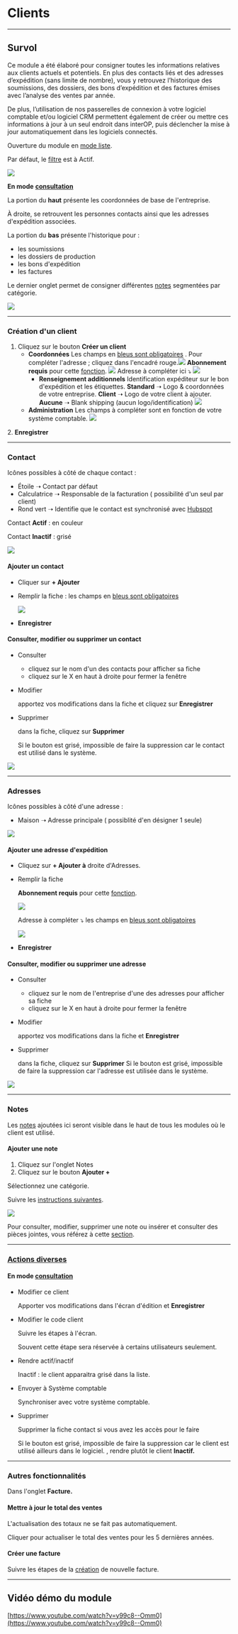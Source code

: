 # Clients

---

## Survol

Ce module a été élaboré pour consigner toutes les informations relatives aux clients actuels et potentiels. En plus des contacts liés et des adresses d’expédition (sans limite de nombre), vous y retrouvez l’historique des soumissions, des dossiers, des bons d’expédition et des factures émises avec l’analyse des ventes par année.

De plus, l’utilisation de nos passerelles de connexion à votre logiciel comptable et/ou logiciel CRM permettent également de créer ou mettre ces informations à jour à un seul endroit dans interOP, puis déclencher la mise à jour automatiquement dans les logiciels connectés.

Ouverture du module en [mode liste](https://app.clickup.com/9017115504/v/dc/8cqcgvg-21377/8cqcgvg-17257?block=block-56d3904d-8421-44c4-8d23-f01b57d0f037).

Par défaut, le [filtre](https://app.clickup.com/9017115504/v/dc/8cqcgvg-21377/8cqcgvg-17257?block=block-d334b8fe-d65e-4449-a1d9-a27c07e19a53) est à Actif.

![](https://t9017115504.p.clickup-attachments.com/t9017115504/421a4b81-c19e-4448-b9f3-c1b3cd40aa87/Screenshot%202024-11-13%20at%204.37.21%E2%80%AFPM.png)

**En mode** [**consultation**](https://app.clickup.com/9017115504/v/dc/8cqcgvg-21377/8cqcgvg-17257?block=block-fab2c14a-4d75-4bad-9f1c-ba1f4f2460a3)

La portion du **haut** présente les coordonnées de base de l'entreprise.

À droite, se retrouvent les personnes contacts ainsi que les adresses d'expédition associées.

La portion du **bas** présente l'historique pour :

- les soumissions
- les dossiers de production
- les bons d'expédition
- les factures

Le dernier onglet permet de consigner différentes [notes](https://app.clickup.com/9017115504/v/dc/8cqcgvg-25937/8cqcgvg-26797?block=block-5a6456ba-b0e7-4627-a40b-138e6c08bd0c) segmentées par catégorie.

![](https://t9017115504.p.clickup-attachments.com/t9017115504/b2ef53b2-07f8-4b38-b66d-ae29da7c6ac6/Screenshot%202025-01-23%20at%202.04.24%E2%80%AFPM.png)

---

### Création d'un client

1. Cliquez sur le bouton **Créer un client**
   - **Coordonnées**
     Les champs en [bleus sont obligatoires](https://app.clickup.com/9017115504/v/dc/8cqcgvg-21377/8cqcgvg-17257?block=block-aeef2813-739d-4f73-8be3-fad739556f61) .
     Pour compléter l'adresse ; cliquez dans l'encadré rouge.![](https://t9017115504.p.clickup-attachments.com/t9017115504/51b7ea23-6654-42b1-9349-5594944d11dd/image.png)
     **Abonnement requis** pour cette [fonction](https://app.clickup.com/9017115504/v/dc/8cqcgvg-25937/8cqcgvg-27177?block=block-2e10d61b-8a21-40a6-bb11-4d5cbc05c3f7).
     ![](https://t9017115504.p.clickup-attachments.com/t9017115504/fb8511e4-23ea-4b14-8886-c7fd93d2de46/Screenshot%202025-01-23%20at%2011.40.14%E2%80%AFAM.png)
     Adresse à compléter ici ⤵️ ![](https://t9017115504.p.clickup-attachments.com/t9017115504/75c94d09-fba4-4e85-9348-3bd9f0321dbc/image.png)
     - **Renseignement additionnels**
       Identification expéditeur sur le bon d'expédition et les étiquettes.
       **Standard** ➝ Logo & coordonnées de votre entreprise.
       **Client** ➝ Logo de votre client à ajouter.
       **Aucune** ➝ Blank shipping (aucun logo/identification) ![](https://t9017115504.p.clickup-attachments.com/t9017115504/75ec3e06-9543-4706-b746-7b592caf0451/Screenshot%202025-01-22%20at%2010.39.25%E2%80%AFAM.png)
   - **Administration**
     Les champs à compléter sont en fonction de votre système comptable.
     ![](https://t9017115504.p.clickup-attachments.com/t9017115504/fc178dfe-50e9-4b7d-aeb3-ade3c1211531/image.png)

2\. **Enregistrer**

---

### **Contact**

Icônes possibles à côté de chaque contact :

- Étoile ➝ Contact par défaut
- Calculatrice ➝ Responsable de la facturation ( possibilité d'un seul par client)
- Rond vert ➝ Identifie que le contact est synchronisé avec [Hubspot](https://app.clickup.com/9017115504/v/dc/8cqcgvg-25937/8cqcgvg-27077?block=block-50ac6ca8-f137-49bb-a9c9-b295a6682714)

Contact **Actif** : en couleur

Contact **Inactif** : grisé

![](https://t9017115504.p.clickup-attachments.com/t9017115504/525e9914-0e48-4580-af47-593136e8c7f4/Screenshot%202025-01-23%20at%202.07.01%E2%80%AFPM.png)

#### Ajouter un contact

- Cliquer sur **\+ Ajouter**
- Remplir la fiche : les champs en [bleus sont obligatoires](https://app.clickup.com/9017115504/v/dc/8cqcgvg-21377/8cqcgvg-17257?block=block-aeef2813-739d-4f73-8be3-fad739556f61)

  ![](https://t9017115504.p.clickup-attachments.com/t9017115504/9b92e809-b8e6-4ba0-8813-a6a07922e567/Screenshot%202025-01-23%20at%201.55.53%E2%80%AFPM.png)

- **Enregistrer**

#### Consulter, modifier ou supprimer un contact

- Consulter

  - cliquez sur le nom d'un des contacts pour afficher sa fiche
  - cliquez sur le X en haut à droite pour fermer la fenêtre

- Modifier

  apportez vos modifications dans la fiche et cliquez sur **Enregistrer**

- Supprimer

  dans la fiche, cliquez sur **Supprimer**

  Si le bouton est grisé, impossible de faire la suppression car le contact est utilisé dans le système.

![](https://t9017115504.p.clickup-attachments.com/t9017115504/9c5bcf3f-a1cd-4c90-9ff9-9c29089049ef/Screenshot%202025-01-23%20at%202.07.51%E2%80%AFPM.png)

---

### Adresses

Icônes possibles à côté d'une adresse :

- Maison ➝ Adresse principale ( possiblité d'en désigner 1 seule)

![](https://t9017115504.p.clickup-attachments.com/t9017115504/da1f4a2a-abe9-41f8-81e8-d1f309dd4a81/Screenshot%202025-01-23%20at%202.40.18%E2%80%AFPM.png)

#### Ajouter une adresse d'expédition

- Cliquez sur **\+ Ajouter à** droite d'Adresses.
- Remplir la fiche

  **Abonnement requis** pour cette [fonction](https://app.clickup.com/9017115504/v/dc/8cqcgvg-25937/8cqcgvg-27177?block=block-2e10d61b-8a21-40a6-bb11-4d5cbc05c3f7).

  ![](https://t9017115504.p.clickup-attachments.com/t9017115504/3406ff3e-57a9-4524-913c-01f5307abd21/image.png)

  Adresse à compléter ⤵️ les champs en [bleus sont obligatoires](https://app.clickup.com/9017115504/v/dc/8cqcgvg-21377/8cqcgvg-17257?block=block-aeef2813-739d-4f73-8be3-fad739556f61)

  ![](https://t9017115504.p.clickup-attachments.com/t9017115504/f1f81cbf-b949-4610-96ce-212a1587bf79/Screenshot%202025-01-23%20at%202.37.53%E2%80%AFPM.png)

- **Enregistrer**

#### Consulter, modifier ou supprimer une adresse

- Consulter

  - cliquez sur le nom de l'entreprise d'une des adresses pour afficher sa fiche
  - cliquez sur le X en haut à droite pour fermer la fenêtre

- Modifier

  apportez vos modifications dans la fiche et **Enregistrer**

- Supprimer

  dans la fiche, cliquez sur **Supprimer** Si le bouton est grisé, impossible de faire la suppression car l'adresse est utilisée dans le système.

![](https://t9017115504.p.clickup-attachments.com/t9017115504/e21bcb9f-350a-4bdc-b61a-98694b56f5d6/Screenshot%202025-01-23%20at%202.39.19%E2%80%AFPM.png)

---

### Notes

Les [notes](https://app.clickup.com/9017115504/v/dc/8cqcgvg-21377/8cqcgvg-17257?block=block-420eb67f-36d7-4f80-9b26-17ac642f4cd5) ajoutées ici seront visible dans le haut de tous les modules où le client est utilisé.

#### Ajouter une note

1. Cliquez sur l'onglet Notes
2. Cliquez sur le bouton **Ajouter +**

Sélectionnez une catégorie.

Suivre les [instructions suivantes](https://app.clickup.com/9017115504/v/dc/8cqcgvg-21377/8cqcgvg-17257?block=block-f629445e-37c8-4518-83ba-9e80b9267668).

![](https://t9017115504.p.clickup-attachments.com/t9017115504/4837966c-9b1b-4ead-8058-e23766afd9c5/Module%20Clients%20-%20Notes.png)

Pour consulter, modifier, supprimer une note ou insérer et consulter des pièces jointes, vous référez à cette [section](https://app.clickup.com/9017115504/v/dc/8cqcgvg-21377/8cqcgvg-17257?block=block-1f474c9b-58a9-4128-a20e-cd371aa4ac37).

---

### [Actions diverses](https://app.clickup.com/9017115504/v/dc/8cqcgvg-21377/8cqcgvg-17257?block=block-dfe6c8ce-fe79-4b29-bee3-9695d2ea4ab7)

#### En mode [consultation](https://app.clickup.com/9017115504/v/dc/8cqcgvg-21377/8cqcgvg-17257?block=block-fab2c14a-4d75-4bad-9f1c-ba1f4f2460a3)

- Modifier ce client

  Apporter vos modifications dans l'écran d'édition et **Enregistrer**

- Modifier le code client

  Suivre les étapes à l'écran.

  Souvent cette étape sera réservée à certains utilisateurs seulement.

- Rendre actif/inactif

  Inactif : le client apparaitra grisé dans la liste.

- Envoyer à Système comptable

  Synchroniser avec votre système comptable.

- Supprimer

  Supprimer la fiche contact si vous avez les accès pour le faire

  Si le bouton est grisé, impossible de faire la suppression car le client est utilisé ailleurs dans le logiciel. , rendre plutôt le client **Inactif.**

---

### Autres fonctionnalités

Dans l'onglet **Facture.**

#### Mettre à jour le total des ventes

L'actualisation des totaux ne se fait pas automatiquement.

Cliquer pour actualiser le total des ventes pour les 5 dernières années.

#### Créer une facture

Suivre les étapes de la [création](https://app.clickup.com/9017115504/v/dc/8cqcgvg-21377/8cqcgvg-17497?block=block-70a68f39-4342-45db-a2a7-0e1511584dc8) de nouvelle facture.

---

## Vidéo démo du module

[https://www.youtube.com/watch?v=y99c8--Omm0](https://www.youtube.com/watch?v=y99c8--Omm0)
